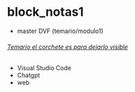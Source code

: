# block_notas1
- master DVF (temario/modulo1)
  
###### [Temario el corchete es para dejarlo visible](https://new.devf.la/es/post/p0/devf)
- Visual Studio Code 
- Chatgpt
- web

